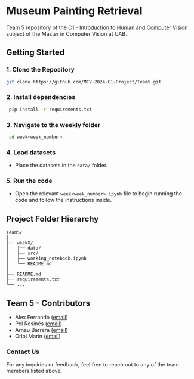 # Museum Painting Retrieval
Team 5 repository of the [C1 - Introduction to Human and Computer Vision](https://mcv.uab.cat/c1-introduction-human-computer-vision/) subject of the Master in Computer Vision at UAB.

## Getting Started
### 1. **Clone the Repository**
   ```bash
   git clone https://github.com/MCV-2024-C1-Project/Team5.git
   ```
### 2. **Install dependencies**
  ```bash
   pip install -r requirements.txt
   ```
### 3. **Navigate to the weekly folder**
  ```bash
   cd week<week_number>
   ```
### 4. **Load datasets**
- Place the datasets in the `data/` folder.

### 5. Run the code
- Open the relevant `week<week_number>.ipynb` file to begin running the code and follow the instructions inside. 
  
## Project Folder Hierarchy
```
Team5/
│
├── weekX/
│   ├── data/       
│   ├── src/
│   ├── working_notebook.ipynb
│   └── README.md
│
├── README.md
├── requirements.txt
└── ...
```
## Team 5 - Contributors
- Alex Ferrando ([email](mailto:alexferrando15@gmail.com)) 
- Pol Rosinés ([email](mailto:polrosines@gmail.com))
- Arnau Barrera ([email](mailto:arnau6baroy@gmail.com))
- Oriol Marín ([email](mailto:oriolmarin18@gmail.com))
  
### Contact Us
For any inquiries or feedback, feel free to reach out to any of the team members listed above.
